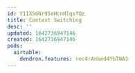 ```yaml
---
id: Y1IXSGNr95eHcnHlqsfQz
title: Context Switching
desc: ''
updated: 1642736947146
created: 1642736947146
pods:
  airtable:
    dendron.features: rec4rAnked4YbTNA3
---
```



